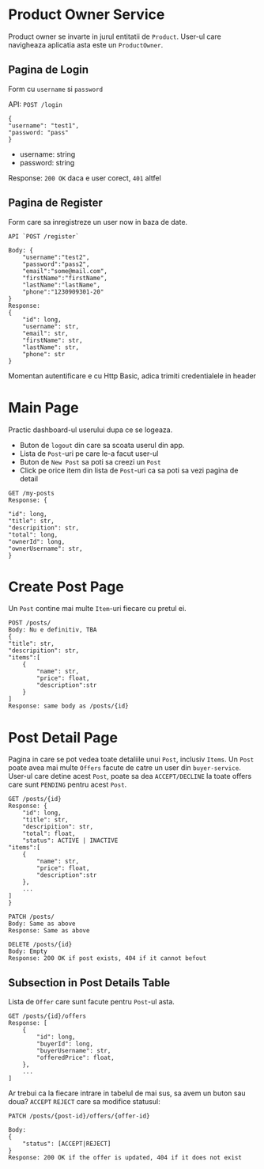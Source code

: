 # Product Owner Service

Product owner se invarte in jurul entitatii de `Product`. User-ul care navigheaza
aplicatia asta este un `ProductOwner`.

## Pagina de Login

Form cu `username` si `password`

API: `POST /login`

```agsl
{
"username": "test1",
"password: "pass"
}
```

- username: string
- password: string

Response: `200 OK` daca e user corect, `401` altfel

## Pagina de Register

Form care sa inregistreze un user now in baza de date.


```
API `POST /register`

Body: {
    "username":"test2",
    "password":"pass2",
    "email":"some@mail.com",
    "firstName":"firstName",
    "lastName":"lastName",
    "phone":"1230909301-20"
}
Response: 
{
    "id": long,
    "username": str,
    "email": str,
    "firstName": str,
    "lastName": str,
    "phone": str
}
```

Momentan autentificare e cu Http Basic, adica trimiti credentialele in header

# Main Page
Practic dashboard-ul userului dupa ce se logeaza.

- Buton de `logout` din care sa scoata userul din app.
- Lista de `Post`-uri pe care le-a facut user-ul
- Buton  de `New Post` sa poti sa creezi un `Post`
- Click pe orice item din lista de `Post`-uri ca sa poti sa vezi pagina de detail

```agsl
GET /my-posts
Response: {
    
"id": long,
"title": str,
"descripition": str,
"total": long,
"ownerId": long,
"ownerUsername": str,
}

```

# Create Post Page
Un `Post` contine mai multe `Item`-uri fiecare cu pretul ei.
```
POST /posts/
Body: Nu e definitiv, TBA
{
"title": str,
"descripition": str,
"items":[
    {
        "name": str,
        "price": float,
        "description":str
    }
]
Response: same body as /posts/{id}

```

# Post Detail Page
Pagina in care se pot vedea toate detaliile unui `Post`, inclusiv `Items`.
Un `Post` poate avea mai multe `Offers` facute de catre un user din
`buyer-service`. User-ul care detine acest `Post`, poate sa dea `ACCEPT/DECLINE`
la toate offers care sunt `PENDING` pentru acest `Post`.

```agsl
GET /posts/{id}
Response: {
    "id": long,
    "title": str,
    "descripition": str,
    "total": float,
    "status": ACTIVE | INACTIVE
"items":[
    {
        "name": str,
        "price": float,
        "description":str
    },
    ...
]
}
```
```agsl
PATCH /posts/
Body: Same as above
Response: Same as above
```
```agsl
DELETE /posts/{id}
Body: Empty
Response: 200 OK if post exists, 404 if it cannot befout
```

## Subsection in Post Details Table
Lista de `Offer` care sunt facute pentru `Post`-ul asta.
```agsl
GET /posts/{id}/offers
Response: [
    {
        "id": long,
        "buyerId": long,
        "buyerUsername": str,
        "offeredPrice": float,
    },
    ...
]
```
Ar trebui ca la fiecare intrare in tabelul de mai sus, sa avem un buton sau doua? 
`ACCEPT` `REJECT` care sa modifice statusul:
```agsl
PATCH /posts/{post-id}/offers/{offer-id}

Body: 
{
    "status": [ACCEPT|REJECT]
}
Response: 200 OK if the offer is updated, 404 if it does not exist
```



